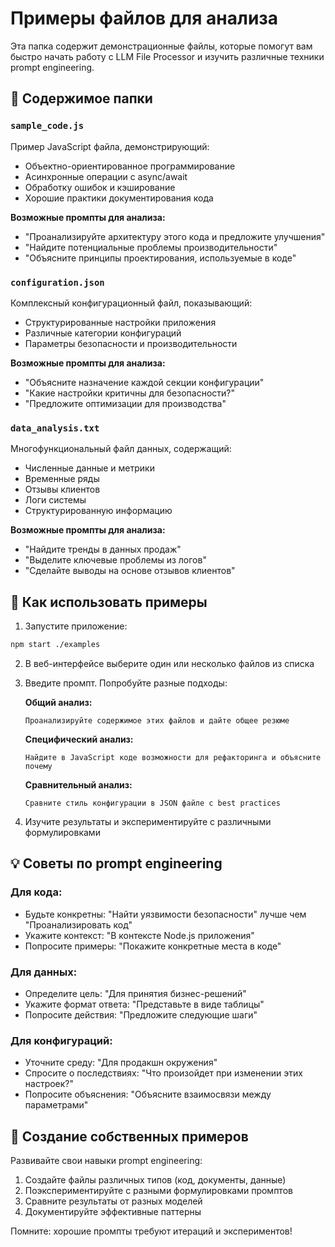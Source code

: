 # Примеры файлов для анализа

Эта папка содержит демонстрационные файлы, которые помогут вам быстро начать работу с LLM File Processor и изучить различные техники prompt engineering.

## 📁 Содержимое папки

### `sample_code.js`
Пример JavaScript файла, демонстрирующий:
- Объектно-ориентированное программирование
- Асинхронные операции с async/await
- Обработку ошибок и кэширование
- Хорошие практики документирования кода

**Возможные промпты для анализа:**
- "Проанализируйте архитектуру этого кода и предложите улучшения"
- "Найдите потенциальные проблемы производительности"
- "Объясните принципы проектирования, используемые в коде"

### `configuration.json`
Комплексный конфигурационный файл, показывающий:
- Структурированные настройки приложения
- Различные категории конфигураций
- Параметры безопасности и производительности

**Возможные промпты для анализа:**
- "Объясните назначение каждой секции конфигурации"
- "Какие настройки критичны для безопасности?"
- "Предложите оптимизации для производства"

### `data_analysis.txt`
Многофункциональный файл данных, содержащий:
- Численные данные и метрики
- Временные ряды
- Отзывы клиентов
- Логи системы
- Структурированную информацию

**Возможные промпты для анализа:**
- "Найдите тренды в данных продаж"
- "Выделите ключевые проблемы из логов"
- "Сделайте выводы на основе отзывов клиентов"

## 🚀 Как использовать примеры

1. Запустите приложение:
```bash
npm start ./examples
```

2. В веб-интерфейсе выберите один или несколько файлов из списка

3. Введите промпт. Попробуйте разные подходы:

   **Общий анализ:**
   ```
   Проанализируйте содержимое этих файлов и дайте общее резюме
   ```

   **Специфический анализ:**
   ```
   Найдите в JavaScript коде возможности для рефакторинга и объясните почему
   ```

   **Сравнительный анализ:**
   ```
   Сравните стиль конфигурации в JSON файле с best practices
   ```

4. Изучите результаты и экспериментируйте с различными формулировками

## 💡 Советы по prompt engineering

### Для кода:
- Будьте конкретны: "Найти уязвимости безопасности" лучше чем "Проанализировать код"
- Укажите контекст: "В контексте Node.js приложения"
- Попросите примеры: "Покажите конкретные места в коде"

### Для данных:
- Определите цель: "Для принятия бизнес-решений"
- Укажите формат ответа: "Представьте в виде таблицы"
- Попросите действия: "Предложите следующие шаги"

### Для конфигураций:
- Уточните среду: "Для продакшн окружения"
- Спросите о последствиях: "Что произойдет при изменении этих настроек?"
- Попросите объяснения: "Объясните взаимосвязи между параметрами"

## 🔄 Создание собственных примеров

Развивайте свои навыки prompt engineering:

1. Создайте файлы различных типов (код, документы, данные)
2. Поэкспериментируйте с разными формулировками промптов
3. Сравните результаты от разных моделей
4. Документируйте эффективные паттерны

Помните: хорошие промпты требуют итераций и экспериментов!